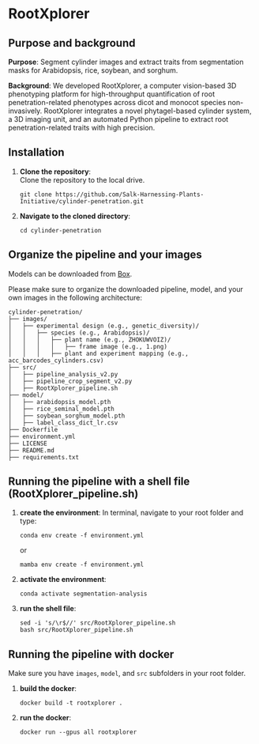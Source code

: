# RootXplorer

## Purpose and background
**Purpose**: Segment cylinder images and extract traits from segmentation masks for Arabidopsis, rice, soybean, and sorghum.

**Background**: We developed RootXplorer, a computer vision-based 3D phenotyping platform for high-throughput quantification of root penetration-related phenotypes across dicot and monocot species non-invasively. RootXplorer integrates a novel phytagel-based cylinder system, a 3D imaging unit, and an automated Python pipeline to extract root penetration-related traits with high precision. 

## Installation

1. **Clone the repository**:  
   Clone the repository to the local drive.
   ```
   git clone https://github.com/Salk-Harnessing-Plants-Initiative/cylinder-penetration.git
   ```

2. **Navigate to the cloned directory**:  
   
   ```
   cd cylinder-penetration
   ```

## Organize the pipeline and your images
Models can be downloaded from [Box](https://salkinstitute.box.com/s/cqgv1dwm1hkf84eid72hdjqg47nwbpo5).

Please make sure to organize the downloaded pipeline, model, and your own images in the following architecture:

```
cylinder-penetration/
├── images/
│   ├── experimental design (e.g., genetic_diversity)/
│   │   ├── species (e.g., Arabidopsis)/
│   │   │   ├── plant name (e.g., ZHOKUWVOIZ)/
│   │   │   │   ├── frame image (e.g., 1.png)
│   │   │   ├── plant and experiment mapping (e.g., acc_barcodes_cylinders.csv)
├── src/
│   ├── pipeline_analysis_v2.py
│   ├── pipeline_crop_segment_v2.py
│   ├── RootXplorer_pipeline.sh
├── model/
│   ├── arabidopsis_model.pth
│   ├── rice_seminal_model.pth
│   ├── soybean_sorghum_model.pth
│   ├── label_class_dict_lr.csv
├── Dockerfile
├── environment.yml
├── LICENSE
├── README.md
├── requirements.txt
```

## Running the pipeline with a shell file (RootXplorer_pipeline.sh)
1. **create the environment**:
   In terminal, navigate to your root folder and type:
   ```
   conda env create -f environment.yml
   ```
   or
   ```
   mamba env create -f environment.yml
   ```

2. **activate the environment**:
   ```
   conda activate segmentation-analysis
   ```

3. **run the shell file**:
   ```
   sed -i 's/\r$//' src/RootXplorer_pipeline.sh
   bash src/RootXplorer_pipeline.sh
   ```

## Running the pipeline with docker
Make sure you have `images`, `model`, and `src` subfolders in your root folder.

1. **build the docker**:
   ```
   docker build -t rootxplorer .
   ```

2. **run the docker**:
   ```
   docker run --gpus all rootxplorer
   ```
